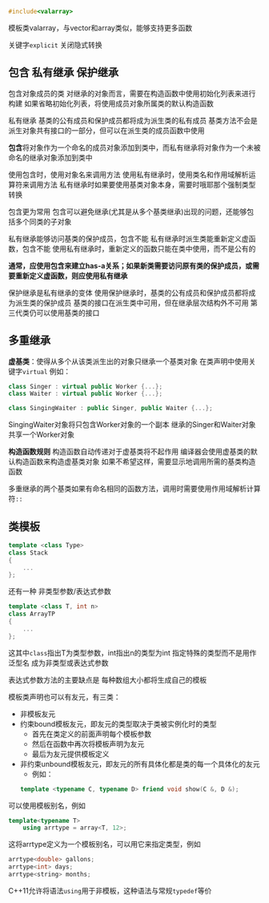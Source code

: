 ```c++
#include<valarray>
```
模板类valarray，与vector和array类似，能够支持更多函数

关键字```explicit``` 关闭隐式转换

## 包含 私有继承 保护继承

包含对象成员的类
对继承的对象而言，需要在构造函数中使用初始化列表来进行构建
如果省略初始化列表，将使用成员对象所属类的默认构造函数

私有继承
基类的公有成员和保护成员都将成为派生类的私有成员
基类方法不会是派生对象共有接口的一部分，但可以在派生类的成员函数中使用

**包含**将对象作为一个命名的成员对象添加到类中，而私有继承将对象作为一个未被命名的继承对象添加到类中

使用包含时，使用对象名来调用方法
使用私有继承时，使用类名和作用域解析运算符来调用方法
私有继承时如果要使用基类对象本身，需要时哦耶那个强制类型转换

包含更为常用
包含可以避免继承(尤其是从多个基类继承)出现的问题，还能够包括多个同类的子对象

私有继承能够访问基类的保护成员，包含不能
私有继承时派生类能重新定义虚函数，包含不能
使用私有继承时，重新定义的函数只能在类中使用，而不是公有的

**通常，应使用包含来建立has-a关系；如果新类需要访问原有类的保护成员，或需要重新定义虚函数，则应使用私有继承**

保护继承是私有继承的变体
使用保护继承时，基类的公有成员和保护成员都将成为派生类的保护成员
基类的接口在派生类中可用，但在继承层次结构外不可用
第三代类仍可以使用基类的接口

## 多重继承

**虚基类**：使得从多个从该类派生出的对象只继承一个基类对象
在类声明中使用关键字```virtual```
例如：
```c++
class Singer : virtual public Worker {...};
class Waiter : virtual public Worker {...};

class SingingWaiter : public Singer, public Waiter {...};
```
SingingWaiter对象将只包含Worker对象的一个副本
继承的Singer和Waiter对象共享一个Worker对象

**构造函数规则**
构造函数自动传递对于虚基类将不起作用
编译器会使用虚基类的默认构造函数来构造虚基类对象
如果不希望这样，需要显示地调用所需的基类构造函数

多重继承的两个基类如果有命名相同的函数方法，调用时需要使用作用域解析计算符```::```

## 类模板

```c++
template <class Type>
class Stack
{
    ...
};
```

还有一种 非类型参数/表达式参数
```c++
template <class T, int n>
class ArrayTP 
{
    ...
};
```
这其中```class```指出T为类型参数，int指出n的类型为int
指定特殊的类型而不是用作泛型名 成为非类型或表达式参数

表达式参数方法的主要缺点是 每种数组大小都将生成自己的模板

模板类声明也可以有友元，有三类：
* 非模板友元
* 约束bound模板友元，即友元的类型取决于类被实例化时的类型
  * 首先在类定义的前面声明每个模板参数
  * 然后在函数中再次将模板声明为友元
  * 最后为友元提供模板定义
* 非约束unbound模板友元，即友元的所有具体化都是类的每一个具体化的友元
  * 例如：
  ```c++
  template <typename C, typename D> friend void show(C &, D &);
  ```

可以使用模板别名，例如
```c++
template<typename T>
    using arrtype = array<T, 12>;
```
这将arrtype定义为一个模板别名，可以用它来指定类型，例如
```c++
arrtype<double> gallons;
arrtype<int> days;
arrtype<string> months;
```

C++11允许将语法```using```用于非模板，这种语法与常规```typedef```等价